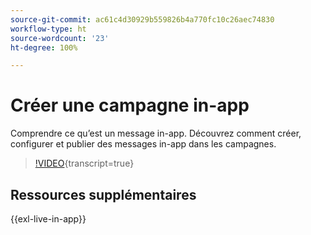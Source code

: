 ```yaml
---
source-git-commit: ac61c4d30929b559826b4a770fc10c26aec74830
workflow-type: ht
source-wordcount: '23'
ht-degree: 100%

---
```

# Créer une campagne in-app

Comprendre ce qu’est un message in-app. Découvrez comment créer, configurer et publier des messages in-app dans les campagnes.

>[!VIDEO](https://video.tv.adobe.com/v/3410430?quality=12&learn=on){transcript=true}

## Ressources supplémentaires

{{exl-live-in-app}}
